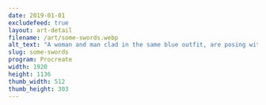 ```yaml
---
date: 2019-01-01
excludefeed: true
layout: art-detail
filename: /art/some-swords.webp
alt_text: "A woman and man clad in the same blue outfit, are posing with their wooden practice swords."
slug: some-swords
program: Procreate
width: 1920
height: 1136
thumb_width: 512
thumb_height: 303
---
```

